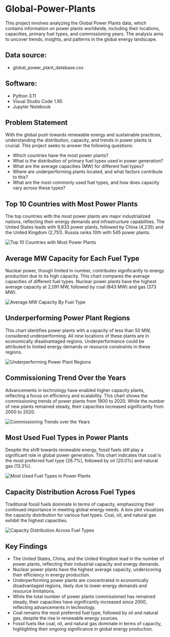 # Global-Power-Plants
This project involves analyzing the Global Power Plants data, which contains information on power plants worldwide, including their locations, capacities, primary fuel types, and commissioning years. The analysis aims to uncover trends, insights, and patterns in the global energy landscape.

## Data source:
- global_power_plant_database.csv

## Software:
- Python 3.11
- Visual Studio Code 1.95
- Jupyter Notebook

## Problem Statement
With the global push towards renewable energy and sustainable practices, understanding the distribution, capacity, and trends in power plants is crucial. This project seeks to answer the following questions:
- Which countries have the most power plants?
- What is the distribution of primary fuel types used in power generation?
- What are the average capacities (MW) for different fuel types?
- Where are underperforming plants located, and what factors contribute to this?
- What are the most commonly used fuel types, and how does capacity vary across these types?

## Top 10 Countries with Most Power Plants
The top countries with the most power plants are major industrialized nations, reflecting their energy demands and infrastructure capabilities. The United States leads with 9,833 power plants, followed by China (4,235) and the United Kingdom (2,751). Russia ranks 10th with 545 power plants.

![Top 10 Countries with Most Power Plants](./Visualizations/Top%2010%20Countries%20with%20Most%20PowerPlants.png)

## Average MW Capacity for Each Fuel Type
Nuclear power, though limited in number, contributes significantly to energy production due to its high capacity. This chart compares the average capacities of different fuel types. Nuclear power plants have the highest average capacity at 2,091 MW, followed by coal (843 MW) and gas (373 MW).

![Average MW Capacity By Fuel Type](./Visualizations/Average%20Capacity%20By%20Fuel%20Type.png)

## Underperforming Power Plant Regions

This chart identifies power plants with a capacity of less than 50 MW, considered underperforming. All nine locations of these plants are in economically disadvantaged regions. Underperformance could be attributed to limited energy demands or resource constraints in these regions.

![Underperforming Power Plant Regions](./Visualizations/Low%20Capacity%20Countreis.png)

## Commissioning Trend Over the Years
Advancements in technology have enabled higher capacity plants, reflecting a focus on efficiency and scalability. This chart shows the commissioning trends of power plants from 1900 to 2020. While the number of new plants remained steady, their capacities increased significantly from 2000 to 2020.

![Commissioning Trends over the Years](./Visualizations/Commissioning%20Trends%20over%20the%20Years.png)

## Most Used Fuel Types in Power Plants
Despite the shift towards renewable energy, fossil fuels still play a significant role in global power generation. This chart indicates that coal is the most preferred fuel type (26.7%), followed by oil (20.0%) and natural gas (13.3%).

![Most Used Fuel Types in Power Plants](./Visualizations/Percentage%20of%20Plants%20by%20fuel%20type.png)

## Capacity Distribution Across Fuel Types
Traditional fossil fuels dominate in terms of capacity, emphasizing their continued importance in meeting global energy needs. A box plot visualizes the capacity distribution for various fuel types. Coal, oil, and natural gas exhibit the highest capacities.

![Capacity Distribution Across Fuel Types](./Visualizations/Capacity%20Distribution%20by%20Fuel%20Type.png)

## Key Findings
- The United States, China, and the United Kingdom lead in the number of power plants, reflecting their industrial capacity and energy demands.
- Nuclear power plants have the highest average capacity, underscoring their efficiency in energy production.
- Underperforming power plants are concentrated in economically disadvantaged regions, likely due to lower energy demands and resource limitations.
- While the total number of power plants commissioned has remained steady, their capacities have significantly increased since 2000, reflecting advancements in technology.
- Coal remains the most preferred fuel type, followed by oil and natural gas, despite the rise in renewable energy sources.
- Fossil fuels like coal, oil, and natural gas dominate in terms of capacity, highlighting their ongoing significance in global energy production.
